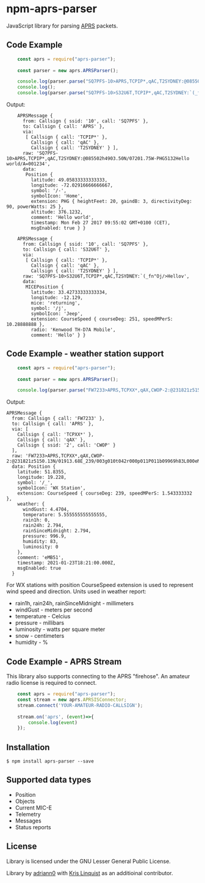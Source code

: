 # npm-aprs-parser

JavaScript library for parsing [APRS](http://www.aprs.org/) packets. 

## Code Example

```javascript
    const aprs = require("aprs-parser");
    
    const parser = new aprs.APRSParser();

    console.log(parser.parse("SQ7PFS-10>APRS,TCPIP*,qAC,T2SYDNEY:@085502h4903.50N/07201.75W-PHG5132Hello world/A=001234"));
    console.log();
    console.log(parser.parse("SQ7PFS-10>S32U6T,TCPIP*,qAC,T2SYDNEY:`(_fn\"Oj/>Hellov"));
```

Output:

```
    APRSMessage {
      from: Callsign { ssid: '10', call: 'SQ7PFS' },
      to: Callsign { call: 'APRS' },
      via: 
       [ Callsign { call: 'TCPIP*' },
         Callsign { call: 'qAC' },
         Callsign { call: 'T2SYDNEY' } ],
      raw: 'SQ7PFS-10>APRS,TCPIP*,qAC,T2SYDNEY:@085502h4903.50N/07201.75W-PHG5132Hello world/A=001234',
      data: 
       Position {
         latitude: 49.05833333333333,
         longitude: -72.02916666666667,
         symbol: '/-',
         symbolIcon: 'Home',
         extension: PHG { heightFeet: 20, gaindB: 3, directivityDeg: 90, powerWatts: 25 },
         altitude: 376.1232,
         comment: 'Hello world',
         timestamp: Mon Feb 27 2017 09:55:02 GMT+0100 (CET),
         msgEnabled: true } }
    
    APRSMessage {
      from: Callsign { ssid: '10', call: 'SQ7PFS' },
      to: Callsign { call: 'S32U6T' },
      via: 
       [ Callsign { call: 'TCPIP*' },
         Callsign { call: 'qAC' },
         Callsign { call: 'T2SYDNEY' } ],
      raw: 'SQ7PFS-10>S32U6T,TCPIP*,qAC,T2SYDNEY:`(_fn"Oj/>Hellov',
      data: 
       MICEPosition {
         latitude: 33.42733333333334,
         longitude: -12.129,
         mice: 'returning',
         symbol: '/j',
         symbolIcon: 'Jeep',
         extension: CourseSpeed { courseDeg: 251, speedMPerS: 10.28888888 },
         radio: 'Kenwood TH-D7A Mobile',
         comment: 'Hello' } }

```

## Code Example - weather station support
```javascript
    const aprs = require("aprs-parser");
    
    const parser = new aprs.APRSParser();

    console.log(parser.parse("FW7233>APRS,TCPXX*,qAX,CWOP-2:@231821z5150.13N/01913.68E_239/003g010t042r000p011P011b09969h83L000eMB51"));
```

Output:
```
APRSMessage {
  from: Callsign { call: 'FW7233' },
  to: Callsign { call: 'APRS' },
  via: [
    Callsign { call: 'TCPXX*' },
    Callsign { call: 'qAX' },
    Callsign { ssid: '2', call: 'CWOP' }
  ],
  raw: 'FW7233>APRS,TCPXX*,qAX,CWOP-2:@231821z5150.13N/01913.68E_239/003g010t042r000p011P011b09969h83L000eMB51',
  data: Position {
    latitude: 51.8355,
    longitude: 19.228,
    symbol: '/_',
    symbolIcon: 'WX Station',
    extension: CourseSpeed { courseDeg: 239, speedMPerS: 1.543333332 },
    weather: {
      windGust: 4.4704,
      temperature: 5.555555555555555,
      rain1h: 0,
      rain24h: 2.794,
      rainSinceMidnight: 2.794,
      pressure: 996.9,
      humidity: 83,
      luminosity: 0
    },
    comment: 'eMB51',
    timestamp: 2021-01-23T18:21:00.000Z,
    msgEnabled: true
  }
```

For WX stations with position CourseSpeed extension is used to represent wind speed and direction. Units used in weather report:
- rain1h, rain24h, rainSinceMidnight - millimeters
- windGust - meters per second
- temperature - Celcius
- pressure - millibars
- luminosity - watts per square meter
- snow - centimeters
- humidity - %

## Code Example - APRS Stream

This library also supports connecting to the APRS "firehose".  An amateur radio license is required to connect.


```javascript
    const aprs = require("aprs-parser");
    const stream = new aprs.APRSISConnector;
    stream.connect('YOUR-AMATEUR-RADIO-CALLSIGN');
    
    stream.on('aprs', (event)=>{
        console.log(event)
    });
```


## Installation

```
$ npm install aprs-parser --save
```

## Supported data types

* Position
* Objects
* Current MIC-E
* Telemetry
* Messages
* Status reports

## License

Library is licensed under the GNU Lesser General Public License. 


Library by [adriann0](https://github.com/adriann0) with [Kris Linquist](http://www.github.com/klinquist) as an additioinal contributor.